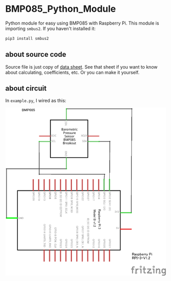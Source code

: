 # BMP085_Python_Module

Python module for easy using BMP085 with Raspberry Pi.
This module is importing `smbus2`.
If you haven't installed it:

``` bash
pip3 install smbus2
```

## about source code

Source file is just copy of [data sheet](https://www.sparkfun.com/datasheets/Components/General/BST-BMP085-DS000-05.pdf).
See that sheet if you want to know about calculating, coefficients, etc.
Or you can make it yourself.

## about circuit

In `example.py`, I wired as this:

![circuit](BMP085.png)
